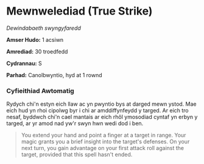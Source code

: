 # Mewnwelediad (True Strike)

*Dewindabaeth swyngyfaredd*

**Amser Hudo:** 1 acsiwn

**Amrediad:** 30 troedfedd

**Cydrannau:** S

**Parhad:** Canolbwyntio, hyd at 1 rownd

### Cyfieithiad Awtomatig

Rydych chi'n estyn eich llaw ac yn pwyntio bys at darged mewn ystod. Mae eich hud yn rhoi cipolwg byr i chi ar amddiffynfeydd y targed. Ar eich tro nesaf, byddwch chi'n cael mantais ar eich rhôl ymosodiad cyntaf yn erbyn y targed, ar yr amod nad yw'r swyn hwn wedi dod i ben.

>  You extend your hand and point a finger at a target in range. Your magic grants you a brief insight into the target's defenses. On your next turn, you gain advantage on your first attack roll against the target, provided that this spell hasn't ended.